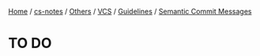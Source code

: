 [Home](https://mengxianbin.github.io) /
[cs-notes](https://mengxianbin.github.io/cs-notes/content) /
[Others](https://mengxianbin.github.io/cs-notes/content/Others) /
[VCS](https://mengxianbin.github.io/cs-notes/content/Others/VCS) /
[Guidelines](https://mengxianbin.github.io/cs-notes/content/Others/VCS/Guidelines) /
[Semantic Commit Messages](https://mengxianbin.github.io/cs-notes/content/Others/VCS/Guidelines/Semantic%20Commit%20Messages)

# TO DO
